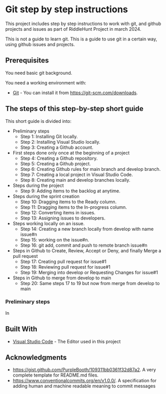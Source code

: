 # Git step by step instructions

This project includes step by step instructions to work with git, and github projects and issues as part of RiddleHunt Project in march 2024.

This is not a guide to learn git. This is a guide to use git in a certain way, using github issues and projects.

## Prerequisites

You need basic git background.

You need a working environment with:
* [Git](https://git-scm.com) - You can install it from https://git-scm.com/downloads.

## The steps of this step-by-step short guide

This short guide is divided into:
* Preliminary steps
  - Step 1: Installing Git locally.
  - Step 2: Installing Visual Studio locally.
  - Step 3: Creating a Github account.
* First steps done only once at the beginning of a project
  - Step 4: Creating a Github repository.
  - Step 5: Creating a Github project.
  - Step 6: Creating Github rules for main branch and develop branch.
  - Step 7: Creating a local project in Visual Studio Code.
  - Step 8: Creating main and develop branches locally.
* Steps during the project
  - Step 9: Adding items to the backlog at anytime.
* Steps during the sprint creation
  - Step 10: Dragging items to the Ready column.
  - Step 11: Dragging items to the In-progress column.
  - Step 12: Converting items in issues.
  - Step 13: Assigning issues to developers.
* Steps working locally on an issue.
  - Step 14: Creating a new branch locally from develop with name issue#n
  - Step 15: working on the issue#n.
  - Step 16: git add, commit and push to remote branch issue#n
* Steps in Github to Create, Review, Accept or Deny, and finally Merge a pull request
  - Step 17: Creating pull request for issue#1
  - Step 18: Reviewing pull request for issue#1
  - Step 19: Merging into develop or Requesting Changes for issue#1
* Steps in Github to merge from develop to main
  - Step 20: Same steps 17 to 19 but now from merge from develop to main

### Preliminary steps
In


## Built With

* [Visual Studio Code](https://code.visualstudio.com/) - The Editor used in this project

## Acknowledgments

* https://gist.github.com/PurpleBooth/109311bb0361f32d87a2. A very complete template for README.md files.
* https://www.conventionalcommits.org/en/v1.0.0/. A specification for adding human and machine readable meaning to commit messages